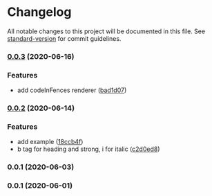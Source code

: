 # Changelog

All notable changes to this project will be documented in this file. See [standard-version](https://github.com/conventional-changelog/standard-version) for commit guidelines.

### [0.0.3](https://github.com/petersolopov/mdhl/compare/v0.0.2...v0.0.3) (2020-06-16)


### Features

* add codeInFences renderer ([bad1d07](https://github.com/petersolopov/mdhl/commit/bad1d07a1e420d2c5bef3031334d3cfa9e23df0b))

### [0.0.2](https://github.com/petersolopov/mdhl/compare/v0.0.1...v0.0.2) (2020-06-14)


### Features

* add example ([18ccb4f](https://github.com/petersolopov/mdhl/commit/18ccb4f8f7c01540cdc348573257a500417d2cba))
* b tag for heading and strong, i for italic ([c2d0ed8](https://github.com/petersolopov/mdhl/commit/c2d0ed8b157c9f842f70e0c7c5e65e4711d3ef80))

### 0.0.1 (2020-06-03)

### 0.0.1 (2020-06-01)
